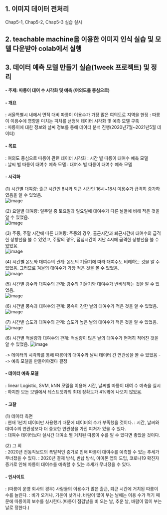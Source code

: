 ## 1. 이미지 데이터 전처리  
Chap5-1, Chap5-2, Chap5-3 실습 실시  
 
## 2. teachable machine을 이용한 이미지 인식 실습 및 모델 다운받아 colab에서 실행
 
 
## 3. 데이터 예측 모델 만들기 실습(1week 프로젝트) 및 정리

#### - 주제: 따릉이 대여 수 시각화 및 예측 (여의도를 중심으로)  
  
#### - 개요
: 서울특별시 내에서 면적 대비 따릉이 이용수가 가장 많은 여의도로 지역을 한정
: 따릉이 이용수에 영향을 미치는 피처를 선정해 데이터 시각화 및 예측 모델 구축  
: 따릉이에 대한 정보와 날씨 정보를 통해 데이터 분석 진행(2020년7월~2021년5월 데이터)  

#### - 목표
: 여의도 중심으로 따릉이 관련 데이터 시각화
: 시간 별 따릉이 대여수 예측 모델  
: 날씨 별 따릉이 대여수 예측 모델
: 대여소 별 따릉이 대여수 예측 모델

#### - 시각화  
(1) 시간별 대여량: 출근 시간인 8시와 퇴근 시간인 16시~18시 이용수가 급격히 증가하였음을 알 수 있었음.   
![image](https://user-images.githubusercontent.com/78905126/141650299-234cf2c2-3b66-44b6-9923-5bb40c18619b.png)

(2) 요일별 대여량: 일주일 중 토요일과 일요일에 대여수가 다른 날들에 비해 적은 것을 알 수 있었음.    
![image](https://user-images.githubusercontent.com/78905126/141650296-c33ff2dc-df8a-4ad5-ad30-b756a9c354ed.png)

(3) 주중, 주말 시간에 따른 대여량: 주중의 경우, 출근시간과 퇴근시간에 대여수의 급격한 상향선을 볼 수 있었고, 주말의 경우, 점심시간이 지난 4시에 급격한 상향선을 볼 수 있었음.  
![image](https://user-images.githubusercontent.com/78905126/141650292-924d6753-3d18-42d4-ad26-731f77b6d5ed.png)

(4) 시간별 온도와 대여수의 관계: 온도의 기울기에 따라 대여수도 비례하는 것을 알 수 있었음. 그러므로 겨울의 대여수가 가장 적은 것을 볼 수 있었음.    
![image](https://user-images.githubusercontent.com/78905126/141650372-6f87c82b-1f06-4137-856b-0117dc1ac041.png)

(5) 시간별 강수와 대여수의 관계: 강수의 기울기와 대여수가 반비례하는 것을 알 수 있었음.    
![image](https://user-images.githubusercontent.com/78905126/141650421-5ee3aa0c-7067-449b-9608-26af92423a13.png)

(6) 시간별 풍속과 대여수의 관계: 풍속이 강한 날의 대여수가 적은 것을 알 수 있었음.  
![image](https://user-images.githubusercontent.com/78905126/141650431-0500dfaa-0c17-4061-95f7-b44d804ad6a3.png)

(7) 시간별 습도과 대여수의 관계: 습도가 높은 날의 대여수가 적은 것을 알 수 있었음.  
![image](https://user-images.githubusercontent.com/78905126/141650465-99c72a62-4b34-4113-97d8-0fd5d039d0f0.png)


(6) 시간별 적설량과 대여수의 관계: 적설량이 많은 날의 대여수가 현저히 적어진 것을 알 수 있었음.
![image](https://user-images.githubusercontent.com/78905126/141650482-984fa3a9-55d6-44da-9319-4ed7bec613e7.png)

-> 데이터의 시각화를 통해 따릉이의 대여수와 날씨 데이터 간 연관성을 볼 수 있었음 --> 예측 모델을 만들어야겠다 결정

#### - 데이터 예측 모델  
: linear Logistic, SVM, kNN 모델을 이용해 시간, 날씨별 따릉이 대여 수 예측을 실시  
: 하지만 모든 모델에서 테스트셋과의 최대 정확도가 4%밖에 나오지 않았음.  

#### - 고찰
(1) 데이터 측면  
: 현재 1년치 데이터만 사용했기 때문에 데이터의 수가 부족했을 것이다.
: 시간, 날씨와 대여수의 연관성보다 더 중요한 연관성을 가진 피처가 있을 수 있다.  
: 대여수 데이터보다 실시간 대여소 별 거치된 따릉이 수를 알 수 있다면 좋았을 것이다.

(2) 그 외  
: 2020년 전동킥보드의 폭발적인 증가로 인해 따릉이 대여수를 예측할 수 있는 추세가 무너졌을 수 있다.
: 2020년 결제 방식, 반납 방식, 아이폰 앱의 도입, 코로나19 확진자 증가로 인해 따릉이 대여수를 예측할 수 있는 추세가 무너졌을 수 있다.

#### - 인사이트  
: (따릉이 운영 회사의 경우) 사람들의 이용수가 많은 출근, 퇴근 시간에 거치된 따릉이 수를 늘린다.
: 비가 오거나, 기온이 낮거나, 바람이 많이 부는 날에는 이용 수가 적기 때문에 따릉이의 보수를 실시한다.(따릉이 점검날을 비 오는 날, 추운 날, 바람이 많이 부는 날로 정한다.)
